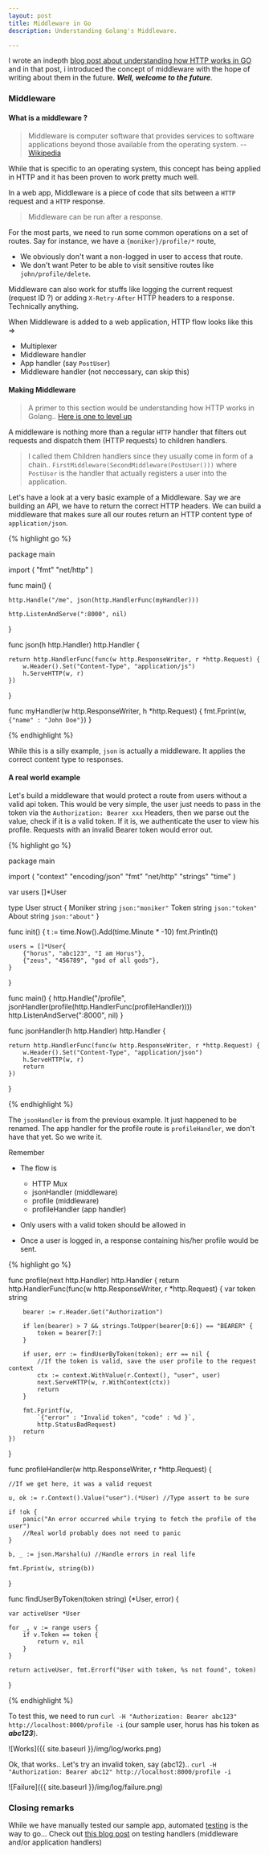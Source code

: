 ```yaml
---
layout: post
title: Middleware in Go
description: Understanding Golang's Middleware.

---
```



I wrote an indepth [blog post about understanding how HTTP works in GO][http_in_go] and in that post, i introduced the concept of middleware with the hope of writing about them in the future. ___Well, welcome to the future___.

### Middleware

#### What is a middleware ?

> Middleware is computer software that provides services to software applications beyond those available from the operating system. -- [Wikipedia](https://en.wikipedia.org/wiki/Middleware)

While that is specific to an operating system, this concept has being applied in HTTP and it has been proven to work pretty much well.

In a web app, Middleware is a piece of code that sits between a `HTTP` request and a `HTTP` response.

> Middleware can be run after a response.

For the most parts, we need to run some common operations on a set of routes. Say for instance, we have a `{moniker}/profile/*` route,

- We obviously don't want a non-logged in user to access that route.
- We don't want Peter to be able to visit sensitive routes like `john/profile/delete`.

Middleware can also work for stuffs like logging the current request (request ID ?) or adding `X-Retry-After` HTTP headers to a response. Technically anything.

When Middleware is added to a web application, HTTP flow looks like this =>

- Multiplexer
- Middleware handler
- App handler (say `PostUser`)
- Middleware handler (not neccessary, can skip this)


#### Making Middleware

> A primer to this section would be understanding how HTTP works in Golang.. [Here is one to level up][http_in_go]

A middleware is nothing more than a regular `HTTP` handler that filters out requests and dispatch them (HTTP requests) to children handlers.

>I called  them Children handlers since they usually come in form of a chain.. `FirstMiddleware(SecondMiddleware(PostUser()))` where `PostUser` is the handler that actually registers a user into the application.

Let's have a look at a very basic example of a Middleware. Say we are building an API, we have to return the correct HTTP headers. We can build a middleware that makes sure all our routes return an HTTP content type of `application/json`.

{% highlight go %}

package main

import (
	"fmt"
	"net/http"
)

func main() {

	http.Handle("/me", json(http.HandlerFunc(myHandler)))

	http.ListenAndServe(":8000", nil)
}

func json(h http.Handler) http.Handler {

	return http.HandlerFunc(func(w http.ResponseWriter, r *http.Request) {
		w.Header().Set("Content-Type", "application/js")
		h.ServeHTTP(w, r)
	})
}

func myHandler(w http.ResponseWriter, h *http.Request) {
	fmt.Fprint(w, `{"name" : "John Doe"}`)
}

{% endhighlight %}

While this is a silly example, `json` is actually a middleware. It applies the correct content type to responses.

#### A real world example

Let's build a middleware that would protect a route from users without a valid api token. This would be very simple, the user just needs to pass in the token via the `Authorization: Bearer xxx` Headers, then we parse out the value, check if it is a valid token. If it is, we authenticate the user to view his profile. Requests with an invalid Bearer token would error out.

{% highlight go %}

package main

import (
	"context"
	"encoding/json"
	"fmt"
	"net/http"
	"strings"
	"time"
)

var users []*User

type User struct {
	Moniker string `json:"moniker"`
	Token   string `json:"token"`
	About   string `json:"about"`
}

func init() {
	t := time.Now().Add(time.Minute * -10)
	fmt.Println(t)

	users = []*User{
		{"horus", "abc123", "I am Horus"},
		{"zeus", "456789", "god of all gods"},
	}
}

func main() {
	http.Handle("/profile", jsonHandler(profile(http.HandlerFunc(profileHandler))))
	http.ListenAndServe(":8000", nil)
}

func jsonHandler(h http.Handler) http.Handler {

	return http.HandlerFunc(func(w http.ResponseWriter, r *http.Request) {
		w.Header().Set("Content-Type", "application/json")
		h.ServeHTTP(w, r)
		return
	})
}

{% endhighlight %}

The `jsonHandler` is from the previous example. It just happened to be renamed. The app handler for the profile route is `profileHandler`, we don't have that yet. So we write it.

Remember 

- The flow is 
  - HTTP Mux
  - jsonHandler (middleware)
  - profile (middleware)
  - profileHandler (app handler)

- Only users with a valid token should be allowed in
- Once a user is logged in, a response containing his/her profile would be sent.

{% highlight go %}

func profile(next http.Handler) http.Handler {
	return http.HandlerFunc(func(w http.ResponseWriter, r *http.Request) {
		var token string

		bearer := r.Header.Get("Authorization")

		if len(bearer) > 7 && strings.ToUpper(bearer[0:6]) == "BEARER" {
			token = bearer[7:]
		}

		if user, err := findUserByToken(token); err == nil {
			//If the token is valid, save the user profile to the request context
			ctx := context.WithValue(r.Context(), "user", user)
			next.ServeHTTP(w, r.WithContext(ctx))
			return
		}

		fmt.Fprintf(w,
			`{"error" : "Invalid token", "code" : %d }`,
			http.StatusBadRequest)
		return
	})
}

func profileHandler(w http.ResponseWriter, r *http.Request) {

	//If we get here, it was a valid request

	u, ok := r.Context().Value("user").(*User) //Type assert to be sure

	if !ok {
		panic("An error occurred while trying to fetch the profile of the user")
		//Real world probably does not need to panic
	}

	b, _ := json.Marshal(u) //Handle errors in real life

	fmt.Fprint(w, string(b))
}

func findUserByToken(token string) (*User, error) {

	var activeUser *User

	for _, v := range users {
		if v.Token == token {
			return v, nil
		}
	}

	return activeUser, fmt.Errorf("User with token, %s not found", token)
}

{% endhighlight %}

To test this, we need to run `curl -H "Authorization: Bearer abc123" http://localhost:8000/profile -i` (our sample user, horus has his token as ___abc123___).

![Works]({{ site.baseurl }}/img/log/works.png) 

Ok, that works.. Let's try an invalid token, say (abc12).. `curl -H "Authorization: Bearer abc12" http://localhost:8000/profile -i `

![Failure]({{ site.baseurl }}/img/log/failure.png) 


### Closing remarks

While we have manually tested our sample app, automated [testing](/tags#testing) is the way to go... Check out [this blog post](/blog/2017/04/08/testing-http-handlers-go/) on testing handlers (middleware and/or application handlers)

[http_in_go]: /blog/2017/04/03/http-in-go/
